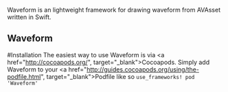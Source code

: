 Waveform is an lightweight framework for drawing waveform from AVAsset written in Swift.

## Waveform

#Installation
The easiest way to use Waveform is via <a href="http://cocoapods.org/", target="_blank">Cocoapods</a>. Simply add Waveform to your <a href="http://guides.cocoapods.org/using/the-podfile.html", target="_blank">Podfile</a> like so
`
use_frameworks!
pod 'Waveform'
`
